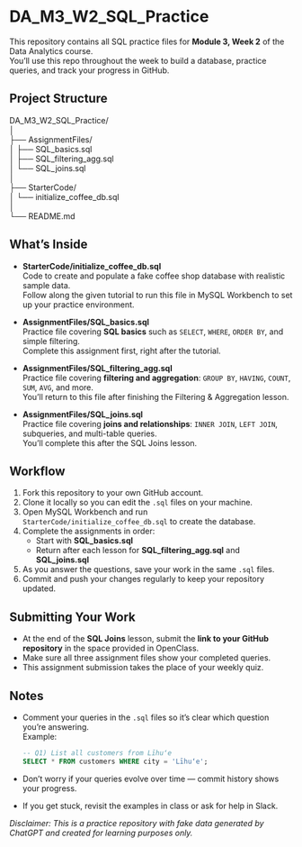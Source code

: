 # DA_M3_W2_SQL_Practice

This repository contains all SQL practice files for **Module 3, Week 2** of the Data Analytics course.  
You’ll use this repo throughout the week to build a database, practice queries, and track your progress in GitHub.



## Project Structure

DA_M3_W2_SQL_Practice/  
│  
├── AssignmentFiles/  
│   ├── SQL_basics.sql  
│   ├── SQL_filtering_agg.sql  
│   └── SQL_joins.sql  
│  
├── StarterCode/  
│   └── initialize_coffee_db.sql  
│  
└── README.md  

## What’s Inside

- **StarterCode/initialize_coffee_db.sql**  
  Code to create and populate a fake coffee shop database with realistic sample data.  
  Follow along the given tutorial to run this file in MySQL Workbench to set up your practice environment.

- **AssignmentFiles/SQL_basics.sql**  
  Practice file covering **SQL basics** such as `SELECT`, `WHERE`, `ORDER BY`, and simple filtering.  
  Complete this assignment first, right after the tutorial.

- **AssignmentFiles/SQL_filtering_agg.sql**  
  Practice file covering **filtering and aggregation**: `GROUP BY`, `HAVING`, `COUNT`, `SUM`, `AVG`, and more.  
  You’ll return to this file after finishing the Filtering & Aggregation lesson.

- **AssignmentFiles/SQL_joins.sql**  
  Practice file covering **joins and relationships**: `INNER JOIN`, `LEFT JOIN`, subqueries, and multi-table queries.  
  You’ll complete this after the SQL Joins lesson.



## Workflow

1. Fork this repository to your own GitHub account.  
2. Clone it locally so you can edit the `.sql` files on your machine.  
3. Open MySQL Workbench and run `StarterCode/initialize_coffee_db.sql` to create the database.  
4. Complete the assignments in order:  
   - Start with **SQL_basics.sql**  
   - Return after each lesson for **SQL_filtering_agg.sql** and **SQL_joins.sql**  
5. As you answer the questions, save your work in the same `.sql` files.  
6. Commit and push your changes regularly to keep your repository updated.



## Submitting Your Work

- At the end of the **SQL Joins** lesson, submit the **link to your GitHub repository** in the space provided in OpenClass.
- Make sure all three assignment files show your completed queries.  
- This assignment submission takes the place of your weekly quiz.  



## Notes

- Comment your queries in the `.sql` files so it’s clear which question you’re answering.  
  Example:  
  ```sql 
  -- Q1) List all customers from Līhuʻe  
  SELECT * FROM customers WHERE city = 'Līhuʻe';  
  ```

- Don’t worry if your queries evolve over time — commit history shows your progress.  
- If you get stuck, revisit the examples in class or ask for help in Slack.



_Disclaimer: This is a practice repository with fake data generated by ChatGPT and created for learning purposes only._  
